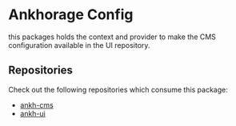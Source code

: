 # Ankhorage Config

this packages holds the context and provider to make the CMS configuration available in the UI repository.

## Repositories

Check out the following repositories which consume this package:

- [ankh-cms](https://github.com/artiphishle/ankh-cms)
- [ankh-ui](https://github.com/artiphishle/ankh-ui)